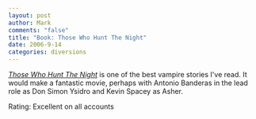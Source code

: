 ```yaml
--- 
layout: post
author: Mark
comments: "false"
title: "Book: Those Who Hunt The Night"
date: 2006-9-14
categories: diversions
---
```

<i><a href="http://www.amazon.com/Those-Hunt-Night-Barbara-Hambly/dp/0345361326/sr=8-1/qid=1158235930/ref=pd_bbs_1/103-8238334-6486205?ie=UTF8&s=books" title="Those Who Hunt The Night">Those Who Hunt The Night</a></i> is one of the best vampire stories I've read. It would make a fantastic movie, perhaps with Antonio Banderas in the lead role as Don Simon Ysidro and Kevin Spacey as Asher.

Rating: Excellent on all accounts
